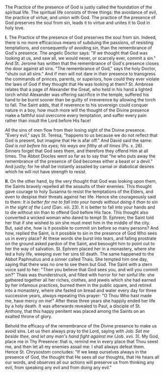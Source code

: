 
The Practice of the presence of God is justly called the foundation of the spiritual life. The spiritual life consists of three things: the avoidance of evil, the practice of virtue, and union with God. The practice of the presence of God preserves the soul from sin, leads it to virtue and unites it to God in holy love.

**I\.** The Practice of the presence of God preserves the soul from sin. Indeed, there is no more efficacious means of subduing the passions, of resisting temptations, and consequently of avoiding sin, than the remembrance of God\'s presence. The angelic Doctor says: \"If we thought that God was looking at us, and saw all, we would never, or scarcely ever, commit a sin.\" And St. Jerome has written that the remembrance of God\'s presence closes the door against all sins. \"The remembrance of God,\" says the holy Doctor, \"shuts out all sins.\" And if men will not dare in their presence to transgress the commands of princes, parents, or superiors, how could they ever violate the laws of God if they thought that He was looking at them? St. Ambrose relates that a page of Alexander the Great, who held in his hand a lighted torch whilst Alexander was offering sacrifice in the temple, suffered his hand to be burnt sooner than be guilty of irreverence by allowing the torch to fall. The Saint adds, that if reverence to his sovereign could conquer nature in a boy, how much more will the thought of the Divine presence make a faithful soul overcome every temptation, and suffer every pain rather than insult the Lord before His face!

All the sins of men flow from their losing sight of the Divine presence. \"Every evil,\" says St. Teresa, \"happens to us because we do not reflect that God is present, but imagine that He is afar off.\" And David said the same: *God is not before his eyes; his ways are filthy at all times* (Ps. x. 26). Sinners forget that God sees them, and therefore they offend Him at all times. The Abbot Diocles went so far as to say that \"he who puts away the remembrance of the presence of God becomes either a beast or a devil.\" And justly; for he shall be instantly assailed by carnal or diabolical desires which he will not have strength to resist.

**II\.** On the other hand, by the very thought that God was looking upon them, the Saints bravely repelled all the assaults of their enemies. This thought gave courage to holy Susanna to resist the temptations of the Elders, and even to despise their threats against her life. Hence she courageously said to them: *It is better for me to fall into your hands without doing it than to sin in the sight of the Lord* (Dan. xiii. 23). It is better to fall into your hands and to die without sin than to offend God before His face. This thought also converted a wicked woman who dared to tempt St. Ephrem; the Saint told her that if she wished to sin she must meet him in the middle of the city. But, said she, how is it possible to commit sin before so many persons? And how, replied the Saint, is it possible to sin in the presence of God Who sees us in every place? At these words she burst into tears, and falling prostrate on the ground asked pardon of the Saint, and besought him to point out to her the way of salvation. St. Ephrem placed her in a monastery, where she led a holy life, weeping over her sins till death. The same happened to the Abbot Paphnutius and a sinner called Thais. She tempted him one day, saying that there was no one to see them but God. The Saint with a stern voice said to her: \"Then you believe that God sees you, and will you commit sin?\" Thais was thunderstruck, and filled with horror for her sinful life: she gathered together all her riches, clothes, and jewels which she had earned by her infamous practices, burned them in the public square, and retired into a monastery, where she fasted on bread and water every day for three successive years, always repeating this prayer: \"O Thou Who hast made me, have mercy on me!\" After these three years she happily ended her life by a holy death. It was afterwards revealed to Paul, a disciple of St. Anthony, that this happy penitent was placed among the Saints on an exalted throne of glory.

Behold the efficacy of the remembrance of the Divine presence to make us avoid sins. Let us then always pray to the Lord, saying with Job: *Set me beside thee, and let any man\'s hand fight against me* (Job. xvii. 3). My God, place me in Thy Presence: that is, remind me in every place that Thou seest me, and then let all my enemies assail me: I shall always defeat them. Hence St. Chrysostom concludes: \"If we keep ourselves always in the presence of God, the thought that He sees all our thoughts, that He hears all our words, and observes all our actions will preserve us from thinking any evil, from speaking any evil and from doing any evil.\"

